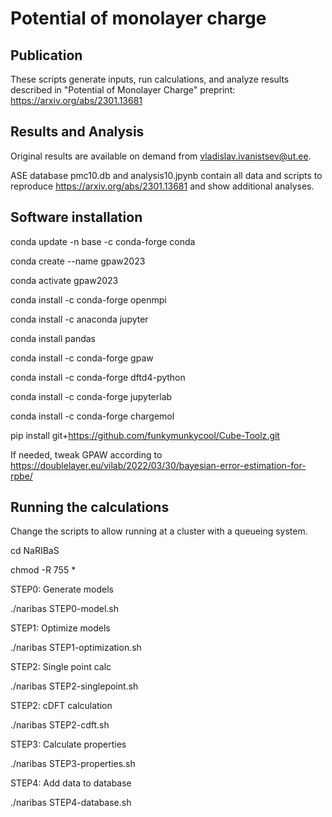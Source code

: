 # Potential of monolayer charge

## Publication

These scripts generate inputs, run calculations, and analyze results described in "Potential of Monolayer Charge" preprint: https://arxiv.org/abs/2301.13681

## Results and Analysis

Original results are available on demand from vladislav.ivanistsev@ut.ee.

ASE database pmc10.db and analysis10.jpynb contain all data and scripts to reproduce https://arxiv.org/abs/2301.13681 and show additional analyses.

## Software installation

conda update -n base -c conda-forge conda

conda create --name gpaw2023

conda activate gpaw2023

conda install -c conda-forge openmpi

conda install -c anaconda jupyter

conda install pandas

conda install -c conda-forge gpaw

conda install -c conda-forge dftd4-python

conda install -c conda-forge jupyterlab

conda install -c conda-forge chargemol

pip install git+https://github.com/funkymunkycool/Cube-Toolz.git

If needed, tweak GPAW according to https://doublelayer.eu/vilab/2022/03/30/bayesian-error-estimation-for-rpbe/

## Running the calculations

Change the scripts to allow running at a cluster with a queueing system.

cd NaRIBaS

chmod -R 755 *

STEP0: Generate models

./naribas STEP0-model.sh

STEP1: Optimize models

./naribas STEP1-optimization.sh

STEP2: Single point calc

./naribas STEP2-singlepoint.sh

STEP2: cDFT calculation

./naribas STEP2-cdft.sh

STEP3: Calculate properties

./naribas STEP3-properties.sh

STEP4: Add data to database

./naribas STEP4-database.sh
